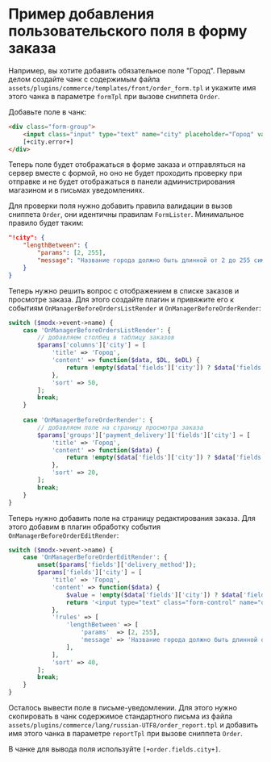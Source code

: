 # Пример добавления пользовательского поля в форму заказа
Например, вы хотите добавить обязательное поле "Город". Первым делом создайте чанк с содержимым файла `assets/plugins/commerce/templates/front/order_form.tpl` и укажите имя этого чанка в параметре `formTpl` при вызове сниппета `Order`.

Добавьте поле в чанк:

```html
<div class="form-group">
    <input class="input" type="text" name="city" placeholder="Город" value="[+city.value+]">
    [+city.error+]
</div>
```

Теперь поле будет отображаться в форме заказа и отправляться на сервер вместе с формой, но оно не будет проходить проверку при отправке и не будет отображаться в панели администрирования магазином и в письмах уведомлениях.

Для проверки поля нужно добавить правила валидации в вызов сниппета `Order`, они идентичны правилам `FormLister`. Минимальное правило будет таким:

```json
"!city": {
    "lengthBetween": {
        "params": [2, 255],
        "message": "Название города должно быть длинной от 2 до 255 символов"
    }
}
```

Теперь нужно решить вопрос с отображением в списке заказов и просмотре заказа. Для этого создайте плагин и привяжите его к событиям `OnManagerBeforeOrdersListRender` и `OnManagerBeforeOrderRender`:

```php
switch ($modx->event->name) {
    case 'OnManagerBeforeOrdersListRender': {
        // добавляем столбец в таблицу заказов
        $params['columns']['city'] = [
            'title' => 'Город',
            'content' => function($data, $DL, $eDL) {
                return !empty($data['fields']['city']) ? $data['fields']['city'] : '';
            },
            'sort' => 50,
        ];
        break;
    }
        
    case 'OnManagerBeforeOrderRender': {
        // добавляем поле на страницу просмотра заказа
        $params['groups']['payment_delivery']['fields']['city'] = [
            'title' => 'Город',
            'content' => function($data) {
                return !empty($data['fields']['city']) ? $data['fields']['city'] : '';
            },
            'sort' => 20,
        ];
        break;
    }
}
```

Теперь нужно добавить поле на страницу редактирования заказа. Для этого добавим в плагин обработку события `OnManagerBeforeOrderEditRender`:

```php
switch ($modx->event->name) {
    case 'OnManagerBeforeOrderEditRender': {
        unset($params['fields']['delivery_method']);
        $params['fields']['city'] = [
            'title' => 'Город',
            'content' => function($data) {
                $value = !empty($data['fields']['city']) ? $data['fields']['city'] : '';
                return '<input type="text" class="form-control" name="order[fields][city]" value="' . htmlentities($value) . '">';
            },
            '!rules' => [
                'lengthBetween' => [
                    'params'  => [2, 255],
                    'message' => 'Название города должно быть длинной от 2 до 255 символов',
                ],
            ],
            'sort' => 40,
        ];
        break;
    }
}
```

Осталось вывести поле в письме-уведомлении. Для этого нужно скопировать в чанк содержимое стандартного письма из файла `assets/plugins/commerce/lang/russian-UTF8/order_report.tpl` и добавить имя этого чанка в параметре `reportTpl` при вызове сниппета `Order`.

В чанке для вывода поля используйте `[+order.fields.city+]`.


